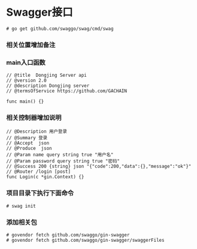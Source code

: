 # Swagger接口

```
# go get github.com/swaggo/swag/cmd/swag
```

### 相关位置增加备注

### main入口函数

```
// @title  Dongjing Server api
// @version 2.0
// @description Dongjing server
// @termsOfService https://github.com/GACHAIN

func main() {}
```

### 相关控制器增加说明

```
// @Description 用户登录
// @Summary 登录
// @Accept  json
// @Produce  json
// @Param name query string true "用户名"
// @Param password query string true "密码"
// @Success 200 {string} json "{"code":200,"data":{},"message":"ok"}"
// @Router /login [post]
func Login(c *gin.Context) {}
```

### 项目目录下执行下面命令

```
# swag init
```

### 添加相关包

```
# govendor fetch github.com/swaggo/gin-swagger
# govendor fetch github.com/swaggo/gin-swagger/swaggerFiles
```

## 



